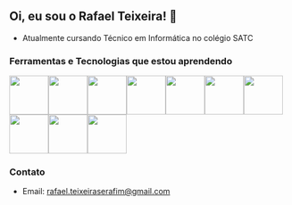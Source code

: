 <h2>Oi, eu sou o Rafael Teixeira! 👋</h2>

- Atualmente cursando Técnico em Informática no colégio SATC

### Ferramentas e Tecnologias que estou aprendendo
<img src="https://cdn.jsdelivr.net/gh/devicons/devicon/icons/python/python-original.svg" width="70px" height="70px"/><img src="https://cdn.jsdelivr.net/gh/devicons/devicon/icons/csharp/csharp-original.svg" width="70" height="70"/><img src="https://cdn.jsdelivr.net/gh/devicons/devicon/icons/cplusplus/cplusplus-original.svg" width="70px" height="70px"/><img src="https://cdn.jsdelivr.net/gh/devicons/devicon/icons/html5/html5-original.svg" width="70px" height="70px"/><img src="https://cdn.jsdelivr.net/gh/devicons/devicon/icons/css3/css3-original.svg" width="70" height="70"/><img src="https://cdn.jsdelivr.net/gh/devicons/devicon/icons/javascript/javascript-original.svg" width="70" height="70"/><img src="https://cdn.jsdelivr.net/gh/devicons/devicon/icons/git/git-original.svg" width="70" height="70"/><img src="https://cdn.jsdelivr.net/gh/devicons/devicon/icons/mysql/mysql-original.svg" width="70" height="70"/><img src="https://cdn.jsdelivr.net/gh/devicons/devicon/icons/arduino/arduino-original-wordmark.svg" width="70" height="70"/><img src="https://cdn.jsdelivr.net/gh/devicons/devicon/icons/java/java-original.svg" width="70" height="70"/>

### Contato
- Email: rafael.teixeiraserafim@gmail.com
